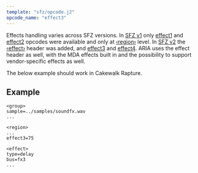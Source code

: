 ```yaml
---
template: "sfz/opcode.j2"
opcode_name: "effect3"
---
```


Effects handling varies across SFZ versions. In [SFZ v1] only [effect1] and
[effect2] opcodes were available and only at [‹region›] level.
In [SFZ v2] the [‹effect›] header was added, and [effect3] and [effect4].
ARIA uses the effect header as well, with the MDA effects built in and
the possibility to support vendor-specific effects as well.

The below example should work in Cakewalk Rapture.

## Example

```sfz
<group>
sample=../samples/soundfx.wav
...

<region>
...
effect3=75

<effect>
type=delay
bus=fx3
...
```


[‹effect›]: ../headers/effect.md
[‹region›]: ../headers/region.md
[effect1]:  effect1.md
[effect2]:  effect2.md
[effect3]:  effect3.md
[effect4]:  effect4.md
[SFZ v1]:   index.md/?v=1
[SFZ v2]:   index.md/?v=2
